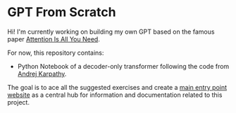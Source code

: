 # GPT From Scratch

Hi! I'm currently working on building my own GPT based on the famous paper [Attention Is All You Need](https://arxiv.org/pdf/1706.03762).

For now, this repository contains:

- Python Notebook of a decoder-only transformer following the code from [Andrej Karpathy](https://github.com/karpathy/ng-video-lecture).

The goal is to ace all the suggested exercises and create a [main entry point website](harvestwalukow.github.io/gpt) as a central hub for information and documentation related to this project.
